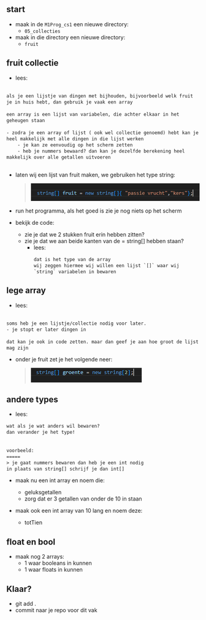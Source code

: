 ## start 


- maak in de `M1Prog_cs1`  een nieuwe directory:
    - `05_collecties`
- maak in die directory een nieuwe directory:
    - `fruit`

## fruit collectie


- lees:
```

als je een lijstje van dingen met bijhouden, bijvoorbeeld welk fruit je in huis hebt, dan gebruik je vaak een array

een array is een lijst van variabelen, die achter elkaar in het geheugen staan

- zodra je een array of lijst ( ook wel collectie genoemd) hebt kan je heel makkelijk met alle dingen in die lijst werken
    - je kan ze eenvoudig op het scherm zetten
    - heb je nummers bewaard? dan kan je dezelfde berekening heel makkelijk over alle getallen uitvoeren


```

- laten wij een lijst van fruit maken, we gebruiken het type string:
    > ![](img/fruit.PNG)

- run het programma, als het goed is zie je nog niets op het scherm

- bekijk de code:
    - zie je dat we 2 stukken fruit erin hebben zitten?
    - zie je dat we aan beide kanten van de = string[] hebben staan?
        - lees:
            ```
            dat is het type van de array
            wij zeggen hiermee wij willen een lijst `[]` waar wij `string` variabelen in bewaren
            ``` 

## lege array

- lees:
```

soms heb je een lijstje/collectie nodig voor later.
- je stopt er later dingen in

dat kan je ook in code zetten. maar dan geef je aan hoe groot de lijst mag zijn
```

- onder je fruit zet je het volgende neer:
    > ![](img/groente.PNG)

## andere types

- lees:
```
wat als je wat anders wil bewaren? 
dan verander je het type!


voorbeeld: 
=====
> je gaat nummers bewaren dan heb je een int nodig
in plaats van string[] schrijf je dan int[]
```

- maak nu een int array en noem die:
    - geluksgetallen
    - zorg dat er 3 getallen van onder de 10 in staan

- maak ook een int array van 10 lang en noem deze:
    - totTien

## float en bool

- maak nog 2 arrays:
    - 1 waar booleans in kunnen
    - 1 waar floats in kunnen

## Klaar?

- git add .
- commit naar je repo voor dit vak
